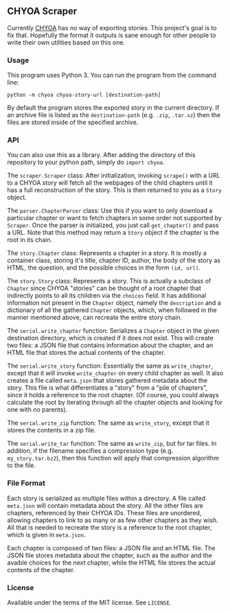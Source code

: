 ## CHYOA Scraper
Currently [CHYOA](https://chyoa.com) has no way of exporting stories. This project's goal is to fix that. Hopefully the format it outputs is sane enough for other people to write their own utilities based on this one.

### Usage
This program uses Python 3. You can run the program from the command line:

`python -m chyoa chyoa-story-url [destination-path]`

By default the program stores the exported story in the current directory. If an archive file is listed as the `destination-path` (e.g. `.zip`, `.tar.xz`) then the files are stored inside of the specified archive.

### API
You can also use this as a library. After adding the directory of this repository to your python path, simply do `import chyoa`.

The `scraper.Scraper` class: After initialization, invoking `scrape()` with a URL to a CHYOA story will fetch all the webpages of the child chapters until it has a full reconstruction of the story. This is then returned to you as a `Story` object.

The `parser.ChapterParser` class: Use this if you want to only download a particular chapter or want to fetch chapters in some order not supported by `Scraper`. Once the parser is initialized, you just call `get_chapter()` and pass a URL. Note that this method may return a `Story` object if the chapter is the root in its chain.

The `story.Chapter` class: Represents a chapter in a story. It is mostly a container class, storing it's title, chapter ID, author, the body of the story as HTML, the question, and the possible choices in the form `(id, url)`.

The `story.Story` class: Represents a story. This is actually a subclass of `Chapter` since CHYOA "stories" can be thought of a root chapter that indirectly points to all its children via the `choices` field. It has additional information not present in the `Chapter` object, namely the `description` and a dictionary of all the gathered `Chapter` objects, which, when followed in the manner mentioned above, can recreate the entire story chain.

The `serial.write_chapter` function: Serializes a `Chapter` object in the given destination directory, which is created if it does not exist. This will create two files: a JSON file that contains information about the chapter, and an HTML file that stores the actual contents of the chapter.

The `serial.write_story` function: Essentially the same as `write_chapter`, except that it will invoke `write_chapter` on every child chapter as well. It also creates a file called `meta.json` that stores gathered metadata about the story. This file is what differentiates a "story" from a "pile of chapters", since it holds a reference to the root chapter. (Of course, you could always calculate the root by iterating through all the chapter objects and looking for one with no parents).

The `serial.write_zip` function: The same as `write_story`, except that it stores the contents in a zip file.

The `serial.write_tar` function: The same as `write_zip`, but for tar files. In addition, if the filename specifies a compression type (e.g. `my_story.tar.bz2`), then this function will apply that compression algorithm to the file.

### File Format
Each story is serialized as multiple files within a directory. A file called `meta.json` will contain metadata about the story. All the other files are chapters, referenced by their CHYOA IDs. These files are unordered, allowing chapters to link to as many or as few other chapters as they wish. All that is needed to recreate the story is a reference to the root chapter, which is given in `meta.json`.

Each chapter is composed of two files: a JSON file and an HTML file. The JSON file stores metadata about the chapter, such as the author and the avaible choices for the next chapter, while the HTML file stores the actual contents of the chapter.

### License
Available under the terms of the MIT license. See `LICENSE`.

